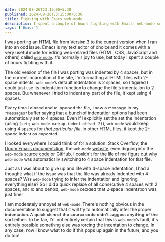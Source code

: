 ```yaml
---
date: 2024-08-26T23:15:00+5:30
published: 2024-08-26T23:15:00+5:30
title: Fighting with Emacs web-mode
description: I spent a couple of hours fighting with Emacs' web-mode so that you don't have to
tags: ["Emacs"]
---
```


I was porting an HTML file from [Version 3](/journal/2022/05/version-3/) to the
current version when I ran into an odd issue. Emacs is my text editor of choice
and it comes with a very useful mode for editing web-related files (HTML, CSS,
JavaScript and others) called [`web-mode`](https://web-mode.org). It's normally
a joy to use, but today I spent a couple of hours fighting with it.

The old version of the file I was porting was indented by 4 spaces, but in the
current incarnation of the site, I'm formatting all HTML files with 2-space
indents. `web-mode`'s default indentation is 2 spaces, so I figured I could just
use its indentation function to change the file's indentation to 2 spaces. But
whenever I tried to indent any part of the file, it kept using 4 spaces.

Every time I closed and re-opened the file, I saw a message in my `*Messages*`
buffer saying that a bunch of indentation options had been automatically set to
4 spaces. Even if I explicitly set the set the indentation (using `(setq
web-mode-markup-indent-offset 2)`), `web-mode` would keep using 4 spaces for
_that particular file_. In other HTML files, it kept the 2-space indent as
expected.

I looked everywhere I could think of for a solution: Stack Overflow, the [Doom
Emacs documentation](https://github.com/doomemacs/doomemacs/blob/master/docs/index.org), the `web-mode` [website](https://web-mode.org), even
digging into the `web-mode` [source code](https://github.com/fxbois/web-mode/) on GitHub. I couldn't for the life of me
figure out why `web-mode` was automatically switching to 4 space indentation for
that file.

Just as I was about to give up and life with 4-space indentation, I had a
thought: what if the issue was that the file was already indented with 4 spaces?
Was `web-mode` trying to infer the indentation and ignoring everything else? So
I did a quick replace of all consecutive 4 spaces with 2 spaces, and lo and
behold, `web-mode` decided that 2-space indentation was just fine!

I am moderately annoyed at `web-mode`. There's nothing obvious in the
documentation to suggest that it will try to automatically infer the proper
indentation. A quick skim of the source code didn't suggest anything of the sort
either. To be fair, I'm not entirely certain that this is `web-mode`'s fault,
it's entirely possible something else was forcing the indentation to change. In
any case, now I know what to do if this pops up again in the future, and you do
too!
